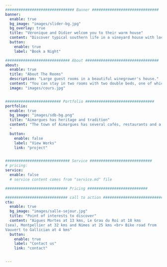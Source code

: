```yaml
---
############################### Banner ##############################
banner:
  enable: true
  bg_image: "images/slider-bg.jpg"
  bg_overlay: true
  title: "Véronique and Didier welcom you to their warm house"
  content: "Discover typical southern life in a vineyard house with local hosts"
  button:
    enable: true
    label: "Book a Night"

############################# About #################################
about:
  enable: true
  title: "About The Rooms"
  description: "Large guest rooms in a beautiful winegrower's house."
  content: "You can stay in two rooms with two double beds, one of which is equipped with television. The bathroom is independent. The owners live in the house live in the house and offer you breakfast. The house is equipped with equipped with an inflatable spa (in summer), a very large garage that can accommodate for your car, bikes and motorcycles. Linen is provided. provided. Access to the kitchen is possible. The wifi is in the whole house. A washing machine and a dryer can be used. The courtyard of 100 m2 is totally isolated from view."
  image: "images/cours.jpg"


######################### Portfolio ###############################
portfolio:
  enable: true
  bg_image: "images/sdb-bg.png"
  title: "Aimargues has heritage and tradition"
  content: "The town of Aimargues has several cafés, restaurants and a super market. The market and flea market are on Sunday mornings. The owners speak English.
  "
  button:
    enable: false
    label: "View Works"
    link: "project"


############################# Service ############################
# pricing:
service:
  enable: false
  # service content comes from "service.md" file

############################ Pricing ###########################

############################ call to action ###########################
cta:
  enable: true
  bg_image: "images/salle-sejour.jpg"
  title: "Point of interests to discover"
  content: "Aigues Mortes at 13 kms, Le Grau du Roi at 18 kms
(sea), Montpellier at 32 kms and Nimes at 25 kms <br> Bike road from
Vauvert to Gallician at 4 kms"
  button:
    enable: true
    label: "Contact us"
    link: "contact"


---
```

